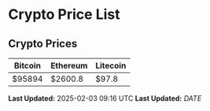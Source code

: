 # Crypto Price List

## Crypto Prices
| Bitcoin | Ethereum | Litecoin |
| ------- | -------- | -------- |
| $95894 | $2600.8 | $97.8 |
**Last Updated:** 2025-02-03 09:16 UTC
**Last Updated:** $DATE$
